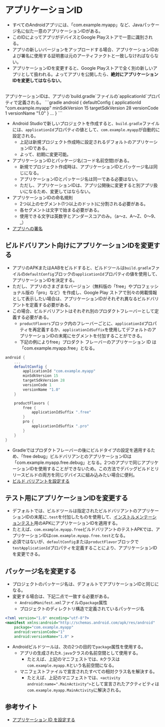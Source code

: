 # アプリケーションID
- すべてのAndroidアプリには、「com.example.myapp」など、Javaパッケージ名に似た一意のアプリケーションIDがある。
- このIDによってアプリがデバイスとGoogle Playストアで一意に識別される。
- アプリの新しいバージョンをアップロードする場合、アプリケーションIDおよび署名に使用する証明書は元のアーティファクトと一致しなければならない。
- アプリケーションIDを変更すると、Google Playストアで全く別の新しいアプリとして扱われる。よってアプリを公開したら、**絶対にアプリケーションIDを変更してはならない**。
<br>
アプリケーションIDは、アプリの`build.gradle`ファイルの`applicationId`プロパティで定義される。
```gradle
android {
    defaultConfig {
        applicationId "com.example.myapp"
        minSdkVersion 15
        targetSdkVersion 28
        versionCode 1
        versionName "1.0"
    }
    ...
}
```

- Android Studioで新しいプロジェクトを作成すると、`build.gradle`ファイルには、`applicationId`プロパティの値として、`com.example.myapp`が自動的に設定される。
  - 上記は新規プロジェクト作成時に設定されるデフォルトのアプリケーションIDである。
  - よって、初期に変更可能。
- アプリケーションIDとパッケージ名(コード名前空間)がある。
  - 新規でプロジェクト作成時は、アプリケーションIDとパッケージ名は同じになる。
  - アプリケーションIDとパッケージ名は同一である必要はない。
  - ただし、アプリケーションIDは、アプリ公開後に変更すると別アプリ扱いになるため、変更してはならない。
- アプリケーションIDの命名規則
  - 2つ以上のセグメント(1つ以上のドット)に分割される必要がある。
  - 各セグメントは文字で始まる必要がある。
  - 使用できる文字は英数字とアンダースコアのみ。（a～z、A～Z、0～9、_）
- [アプリへの署名](https://developer.android.com/studio/publish/app-signing?hl=ja)


## ビルドバリアント向けにアプリケーションIDを変更する
- アプリのAPKまたはAABをビルドすると、ビルドツールは`build.gradle`ファイルの`defaultConfig`ブロックの`applicationId`プロパティの値を使用して、アプリケーションIDを決定する。
- ただし、アプリのさまざまなバージョン（無料版の「free」やプロフェッショナル版の「pro」など）を作成し、Google Play ストアで別々の掲載情報として表示したい場合は、アプリケーションIDがそれぞれ異なるビルドバリアントを定義する必要がある。
- この場合、ビルドバリアントはそれぞれ別のプロダクトフレーバーとして定義する必要がある。
  - `productFlavors`ブロック内のフレーバーごとに、`applicationId`プロパティを再定義するか、`applicationIdSuffix`を使用してデフォルトのアプリケーションIDの末尾にセグメントを付加することができる。
  - 下記の例によりfree」プロダクト フレーバーのアプリケーション ID は「com.example.myapp.free」となる。

```gradle
android {
    ...
    defaultConfig {
        applicationId "com.example.myapp"
        minSdkVersion 15
        targetSdkVersion 28
        versionCode 1
        versionName "1.0"
    }

    productFlavors {
        free {
            applicationIdSuffix ".free"
        }
        pro {
            applicationIdSuffix ".pro"
        }
    }
}
```

- Gradleではプロダクトフレーバーの後にビルドタイプの設定を適用するため、「free debug」ビルドバリアンとのアプリケーションIDは「com.example.myapp.free.debug」となる。2つのアプリで同じアプリケーションIDを使用することができないため。この方法でデバッグビルドとリリースビルドの両方を同じデバイスに組み込みたい場合に便利。
- [ビルド バリアントを設定する](https://developer.android.com/studio/build/build-variants?hl=ja)

## テスト用にアプリケーションIDを変更する
- デフォルトでは、ビルドツールは指定されたビルドバリアントのアプリケーションIDの末尾に`.test`を付加したものを使用して、[インストルメンテーションテスト](https://developer.android.com/training/testing/unit-testing/instrumented-unit-tests?hl=ja)用のAPKにアプリケーションIDを適用する。
- たとえば、`com.example.myapp.free`ビルドバリアントのテストAPKでは、アプリケーションIDは`com.example.myapp.free.test`となる。
- 必須ではないが、`defaultConfig`または`productFlavor`ブロックで `testApplicationId`プロパティを定義することにより、アプリケーションIDを変更できる。

## パッケージ名を変更する
- プロジェクトのパッケージ名は、デフォルトでアプリケーションIDと同じになる。
- 変更する場合は、下記二点で一致する必要がある。
  - `AndroidManifest.xml`ファイルの`package`属性
  - プロジェクトのディレクトリ構造で定義されているパッケージ名

```xml
<?xml version="1.0" encoding="utf-8"?>
<manifest xmlns:android="http://schemas.android.com/apk/res/android"
    package="com.example.myapp"
    android:versionCode="1"
    android:versionName="1.0" >
```

- Androidビルドツールは、次の2つの目的で`package`属性を使用する。
  - アプリの生成された`R.java`クラスの名前空間として使用する。
    - たとえば、上記のマニフェストでは、`R`クラスは`com.example.myapp.R`という名前空間になる。
  - マニフェストファイルで宣言されたすべての相対クラス名を解決する。
    - たとえば、上記のマニフェストでは、`<activity android:name=".MainActivity">`として宣言されたアクティビティは`com.example.myapp.MainActivity`に解決される。

## 参考サイト
- [アプリケーション ID を設定する](https://developer.android.com/studio/build/application-id?hl=ja)